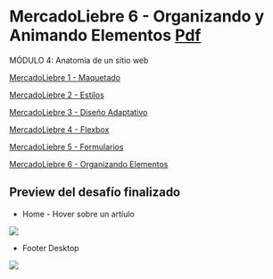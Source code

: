 # MercadoLiebre 6 - Organizando y Animando Elementos [Pdf](https://github.com/EveNavarro/mercadoLiebre6-OrgYAnim/blob/master/Ejercitacion%20pdf/pdf-%20Organizando%20Elementos.pdf)
MÓDULO 4: Anatomía de un sitio web

[MercadoLiebre 1 - Maquetado](https://github.com/EveNavarro/mercadoLiebre-Maquetado)

[MercadoLiebre 2 - Estilos](https://github.com/EveNavarro/mercadoLiebre2-Estilos)

[MercadoLiebre 3 - Diseño Adaptativo](https://github.com/EveNavarro/mercadoLiebre3-Adaptativo)

[MercadoLiebre 4 - Flexbox](https://github.com/EveNavarro/mercadoLiebre4-Flexbox)

[MercadoLiebre 5 - Formularios](https://github.com/EveNavarro/mercadoLiebre5-Formularios)

[MercadoLiebre 6 - Organizando Elementos](https://github.com/EveNavarro/mercadoLiebre6-OrgYAnim)


## Preview del desafío finalizado

- Home - Hover sobre un artíulo

<img src="https://github.com/EveNavarro/mercadoLiebre6-OrgYAnim/blob/master/public/img/home-product-hover.png">

- Footer Desktop
<img src="https://github.com/EveNavarro/mercadoLiebre6-OrgYAnim/blob/master/public/img/footer-flexbox.png">

